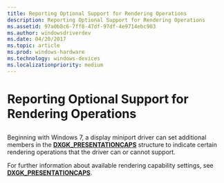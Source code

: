 ```yaml
---
title: Reporting Optional Support for Rendering Operations
description: Reporting Optional Support for Rendering Operations
ms.assetid: 97a0b8c6-7ff8-47df-97df-4e9714ebc903
ms.author: windowsdriverdev
ms.date: 04/20/2017
ms.topic: article
ms.prod: windows-hardware
ms.technology: windows-devices
ms.localizationpriority: medium
---
```


# Reporting Optional Support for Rendering Operations


## <span id="ddk_introduction_to_command_and_dma_buffers_gg"></span><span id="DDK_INTRODUCTION_TO_COMMAND_AND_DMA_BUFFERS_GG"></span>


Beginning with Windows 7, a display miniport driver can set additional members in the [**DXGK\_PRESENTATIONCAPS**](https://msdn.microsoft.com/library/windows/hardware/ff562004) structure to indicate certain rendering operations that the driver can or cannot support.

For further information about available rendering capability settings, see [**DXGK\_PRESENTATIONCAPS**](https://msdn.microsoft.com/library/windows/hardware/ff562004).

 

 





